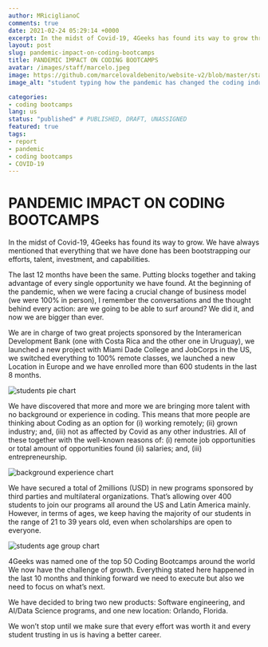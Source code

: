 ```yaml
---
author: MRiciglianoC
comments: true
date: 2021-02-24 05:29:14 +0000
excerpt: In the midst of Covid-19, 4Geeks has found its way to grow through the pandemic impact. 
layout: post
slug: pandemic-impact-on-coding-bootcamps
title: PANDEMIC IMPACT ON CODING BOOTCAMPS 
avatar: /images/staff/marcelo.jpeg
image: https://github.com/marcelovaldebenito/website-v2/blob/master/static/images/blog/student-coding.jpg?raw=true
image_alt: "student typing how the pandemic has changed the coding industry"

categories:
- coding bootcamps
lang: us
status: "published" # PUBLISHED, DRAFT, UNASSIGNED
featured: true
tags: 
- report
- pandemic 
- coding bootcamps 
- COVID-19
---
```


# PANDEMIC IMPACT ON CODING BOOTCAMPS 

In the midst of Covid-19, 4Geeks has found its way to grow. We have always mentioned that everything that we have done has been bootstrapping our efforts, talent, investment, and capabilities. 

The last 12 months have been the same. Putting blocks together and taking advantage of every single opportunity we have found. At the beginning of the pandemic, when we were facing a crucial change of business model (we were 100% in person), I remember the conversations and the thought behind every action: are we going to be able to surf around? We did it, and now we are bigger than ever.

We are in charge of two great projects sponsored by the Interamerican Development Bank (one with Costa Rica and the other one in Uruguay), we launched a new project with Miami Dade College and JobCorps in the US, we switched everything to 100% remote classes, we launched a new Location in Europe and we have enrolled more than 600 students in the last 8 months. 


![students pie chart](https://github.com/marcelovaldebenito/website-v2/blob/master/static/images/blog/students-pie-chart.png?raw=true)


We have discovered that more and more we are bringing more talent with no background or experience in coding. This means that more people are thinking about Coding as an option for (i) working remotely; (ii) grown industry; and, (iii) not as affected by Covid as any other industries. All of these together with the well-known reasons of: (i) remote job opportunities or total amount of opportunities found (ii) salaries; and, (iii) entrepreneurship.


![background experience chart](https://github.com/marcelovaldebenito/website-v2/blob/master/static/images/blog/background-experience-chart.png?raw=true)


We have secured a total of 2millions (USD) in new programs sponsored by third parties and multilateral organizations. That’s allowing over 400 students to join our programs all around the US and Latin America mainly. However, in terms of ages, we keep having the majority of our students in the range of 21 to 39 years old, even when scholarships are open to everyone. 


![students age group chart](https://github.com/marcelovaldebenito/website-v2/blob/master/static/images/blog/age-group-chart.png?raw=true)


4Geeks was named one of the top 50 Coding Bootcamps around the world We now have the challenge of growth. Everything stated here happened in the last 10 months and thinking forward we need to execute but also we need to focus on what’s next. 

We have decided to bring two new products: Software engineering, and AI/Data Science programs, and one new location: Orlando, Florida. 

We won’t stop until we make sure that every effort was worth it and every student trusting in us is having a better career. 
